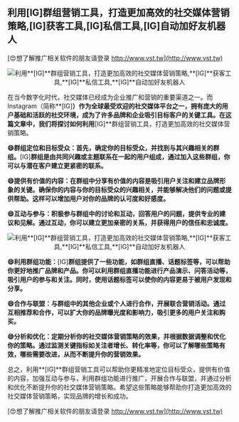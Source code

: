 ## **利用**[IG]**群组营销工具，打造更加高效的社交媒体营销策略,**[IG]**获客工具,**[IG]**私信工具,**[IG]**自动加好友机器人**

[😍想了解推广相关软件的朋友请登录 http://www.vst.tw](http://www.vst.tw)

 <center><img src="https://vst.tw/MP4/tuiguang/png/4.png" alt="利用**[IG]**群组营销工具，打造更加高效的社交媒体营销策略,**[IG]**获客工具,**[IG]**私信工具,**[IG]**自动加好友机器人"></center>

在当今数字化时代，社交媒体已经成为企业推广和营销的重要渠道之一。而Instagram（简称**[IG]**）作为全球最受欢迎的社交媒体平台之一，拥有庞大的用户基础和活跃的社交环境，成为了许多品牌和企业吸引目标客户的关键工具。在这篇文章中，我们将探讨如何利用**[IG]**群组营销工具，打造更加高效的社交媒体营销策略。

**😄群组定位和目标受众：首先，确定你的目标受众，并找到与其兴趣相关的群组。**[IG]**群组是由共同兴趣或主题联系在一起的用户组成，通过加入这些群组，你可以与潜在客户建立更紧密的联系。**

**😄提供有价值的内容：在群组中分享有价值的内容是吸引用户关注和建立品牌形象的关键。确保你的内容与你的目标受众的兴趣相关，并能够解决他们的问题或提供帮助。这样可以增加用户对你的品牌的认可度和好感度。**

**😄互动与参与：积极参与群组中的讨论和互动，回答用户的问题，提供专业的建议和见解。通过互动，你可以建立更加亲密的关系，并获得用户的信任和忠诚度。**

 <center><img src="https://vst.tw/MP4/tuiguang/png/0.png" alt="利用**[IG]**群组营销工具，打造更加高效的社交媒体营销策略,**[IG]**获客工具,**[IG]**私信工具,**[IG]**自动加好友机器人"></center>

**😄利用群组功能：**[IG]**群组提供了一些功能，如群组直播、话题标签等，可以帮助你更好地推广品牌和产品。你可以利用群组直播功能进行产品演示、问答活动等，吸引用户的参与和关注。同时，使用话题标签可以使你的内容更易于被用户发现和分享。**

**😄合作与联盟：与群组中的其他企业或个人进行合作，开展联合营销活动。通过互相推荐和合作，可以扩大你的品牌曝光度和影响力，吸引更多的用户关注和购买。**

**😄分析和优化：定期分析你的社交媒体营销策略的效果，并根据数据调整和优化你的策略。通过监测关键指标如关注者增长、转化率等，你可以了解哪些策略有效，哪些需要改进，从而不断提升你的营销效果。**

总之，利用**[IG]**群组营销工具可以帮助你更精准地定位目标受众，提供有价值的内容，加强互动与参与，利用群组功能进行推广，开展合作与联盟，并通过分析和优化不断提升你的社交媒体营销策略。希望这些策略能够帮助你打造更加高效的社交媒体营销策略，实现品牌的增长和成功。

[😍想了解推广相关软件的朋友请登录 http://www.vst.tw](http://www.vst.tw)



